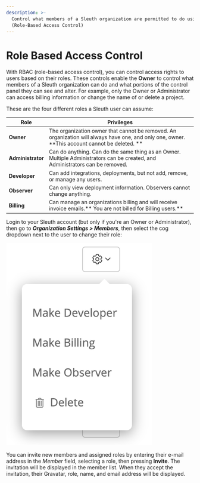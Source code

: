 ```yaml
---
description: >-
  Control what members of a Sleuth organization are permitted to do using RBAC
  (Role-Based Access Control)
---
```


# Role Based Access Control

With RBAC (role-based access control), you can control access rights to users based on their roles. These controls enable the **Owner** to control what members of a Sleuth organization can do and what portions of the control panel they can see and alter. For example, only the Owner or Administrator can access billing information or change the name of or delete a project. 

These are the four different roles a Sleuth user can assume:

| Role              | Privileges                                                                                                                                     |
| ----------------- | ---------------------------------------------------------------------------------------------------------------------------------------------- |
| **Owner**         | The organization owner that cannot be removed. An organization will always have one, and only one, owner. **This account cannot be deleted. ** |
| **Administrator** | Can do anything. Can do the same thing as an Owner. Multiple Administrators can be created, and Administrators can be removed.                 |
| **Developer**     | Can add integrations, deployments, but not add, remove, or manage any users.                                                                   |
| **Observer**      | Can only view deployment information. Observers cannot change anything.                                                                        |
| **Billing**       | Can manage an organizations billing and will receive invoice emails.** You are not billed for Billing users.**                                 |

Login to your Sleuth account (but only if you're an Owner or Administrator), then go to _**Organization Settings > Members**_, then select the cog dropdown next to the user to change their role:

  

![](../.gitbook/assets/manage-organization-members-sleuth-2021-01-30-11-16-02.png)

You can invite new members and assigned roles by entering their e-mail address in the _Member_ field, selecting a role, then pressing **Invite**. The invitation will be displayed in the member list. When they accept the invitation, their Gravatar, role, name, and email address will be displayed. 


